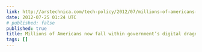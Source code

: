 ```yaml
---
link: http://arstechnica.com/tech-policy/2012/07/millions-of-americans-now-fall-within-governments-digital-dragnet/
date: 2012-07-25 01:24 UTC
# published: false
published: true
title: Millions of Americans now fall within government’s digital dragnet | Ars Technica
tags: []
---
```



